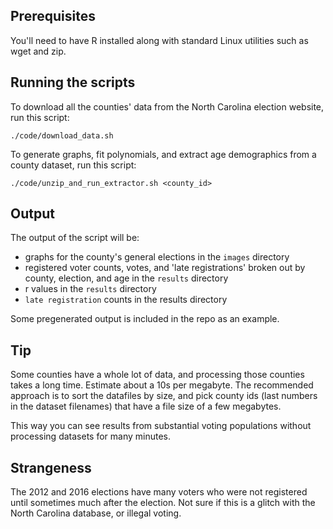 ## Prerequisites

You'll need to have R installed along with standard Linux utilities such as wget and zip.

## Running the scripts

To download all the counties' data from the North Carolina election website, run this script:
```
./code/download_data.sh
```

To generate graphs, fit polynomials, and extract age demographics from a county dataset, run this script:
```
./code/unzip_and_run_extractor.sh <county_id>
```

## Output

The output of the script will be:
- graphs for the county's general elections in the `images` directory
- registered voter counts, votes, and 'late registrations' broken out by county, election, and age in the `results` directory
- r values in the `results` directory
- `late registration` counts in the results directory

Some pregenerated output is included in the repo as an example.

## Tip

Some counties have a whole lot of data, and processing those counties takes a long time.  Estimate about a 10s per megabyte.  The recommended approach is to sort the datafiles by size, and pick county ids (last numbers in the dataset filenames) that have a file size of a few megabytes.

This way you can see results from substantial voting populations without processing datasets for many minutes.

## Strangeness
The 2012 and 2016 elections have many voters who were not registered until sometimes much after the election.  Not sure if this is a glitch with the North Carolina database, or illegal voting.